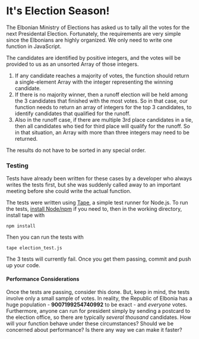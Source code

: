 # It's Election Season!

The Elbonian Ministry of Elections has asked us to tally all the votes for the
next Presidental Election. Fortunately, the requirements are very simple since
the Elbonians are highly organized. We only need to write one function in
JavaScript.

The candidates are identified by positive integers, and the votes will be
provided to us as an unsorted Array of those integers.

  1. If any candidate reaches a majority of votes, the function should return a
single-element Array with the integer representing the winning candidate.
  2. If there is no majority winner, then a runoff election will be held among the 3
candidates that finished with the most votes. So in that case, our function
needs to return an array of integers for the top 3 candidates, to identify
candidates that qualified for the runoff.
  3. Also in the runoff case, if there are multiple 3rd place candidates in a tie,
then all candidates who tied for third place will qualify for the runoff. So in
that situation, an Array with more than three integers may need to be returned.

The results do not have to be sorted in any special order.

### Testing

Tests have already been written for these cases by a developer who always
writes the tests first, but she was suddenly called away to an important
meeting before she could write the actual function.

The tests were written using [Tape](https://github.com/substack/tape), a simple test runner for Node.js. To run the
tests, [install Node/npm](https://docs.npmjs.com/getting-started/installing-node) if you need to, then in the working directory, install tape with

`npm install`

Then you can run the tests with

`tape election_test.js`

The 3 tests will currently fail. Once you get them passing, commit and push up
your code.

#### Performance Considerations

Once the tests are passing, consider this done. But, keep in mind, the tests
involve only a small sample of votes. In reality, the Republic of Elbonia has a
huge population - **9007199254740992** to be exact - and *everyone* votes.
Furthermore, anyone can run for president simply by sending a postcard to the
election office, so there are typically *several thousand* candidates. How will
your function behave under these circumstances? Should we be concerned about
performance? Is there any way we can make it faster?

